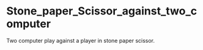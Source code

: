 # Stone_paper_Scissor_against_two_computer
Two computer play against a player in stone paper scissor.
